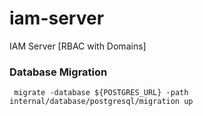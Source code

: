 # iam-server
IAM Server [RBAC with Domains]

### Database Migration
```shell
 migrate -database ${POSTGRES_URL} -path internal/database/postgresql/migration up
```